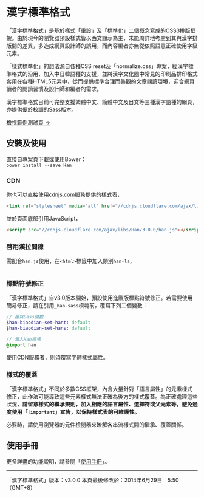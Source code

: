 漢字標準格式
==========


「漢字標準格式」是基於樣式「重設」及「標準化」二個概念寫成的CSS3排版框架。由於現今的瀏覽器預設樣式皆以西文顯示為主，未能周詳地考慮到其與漢字排版間的差異，多造成網頁設計師的誤用，而內容編者亦無從依照語意正確使用字級元素。

「樣式標準化」的想法源自各種CSS reset及「normalize.css」專案，經漢字標準格式的沿用、加入中日韓語種的支援，並將漢字文化圈中常見的印刷品排印格式套用在各種HTML5元素中，從而提供標準合理而美觀的文章閱讀環境，迎合網頁讀者的閱讀習慣及設計師和編者的需求。

漢字標準格式目前可完整支援繁體中文、簡體中文及日文等三種漢字語種的網頁，亦提供便於校調的[Sass]版本。

[檢視範例測試頁 →][test]

[Sass]: http://sass-lang.com
[test]: http://ethantw.github.io/Han/test.html


安裝及使用
--------

直接自專案頁下載或使用Bower：  
`bower install --save Han`


### CDN

你也可以直接使用[cdnjs.com][cdn]服務提供的樣式表，

[cdn]: //cdnjs.com

~~~~html
<link rel="stylesheet" media="all" href="//cdnjs.cloudflare.com/ajax/libs/Han/3.0.0/han.css">
~~~~

並於頁面底部引用JavaScript，

~~~~html
<script src="//cdnjs.cloudflare.com/ajax/libs/Han/3.0.0/han.js"></script>
~~~~

### 啓用漢拉間隙
需配合`han.js`使用，在`<html>`標籤中加入類別`han-la`，

~~~~html
~~~~

### 標點符號修正
「漢字標準格式」自v3.0版本開始，預設使用進階版標點符號修正。若需要使用簡易修正，請在引用`_han.sass`模塊前，覆寫下列二個變數：

~~~~sass
// 覆寫Sass變數
$han-biaodian-set-hant: default
$han-biaodian-set-hans: default

// 滙入Han模塊
@import han
~~~~

使用CDN服務者，則須覆寫字體樣式屬性。


### 樣式的覆蓋
「漢字標準格式」不同於多數CSS框架，內含大量針對「語言屬性」的元素樣式修正，此作法可能導致這些元素樣式無法正確為後方的樣式覆蓋。為正確處理這些狀況，**請留意樣式的繼承規則，加入相應的語言屬性、選擇符或父元素等，避免過度使用「`!important`」宣告，以保持樣式表的可維護性。**

必要時，請使用瀏覽器的元件檢閱器來瞭解各串流樣式間的繼承、覆蓋關係。

使用手冊
-------

更多詳盡的功能說明，請參閱「[使用手冊][manual]」。

[manual]: http://css.hanzi.co/manual


* * *
「漢字標準格式」版本：v3.0.0
本頁最後修改於：2014年6月29日　5:50（GMT+8）
